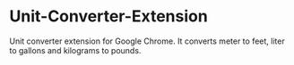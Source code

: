 # Unit-Converter-Extension
Unit converter extension for Google Chrome. It converts meter to feet, liter to gallons and kilograms to pounds.
